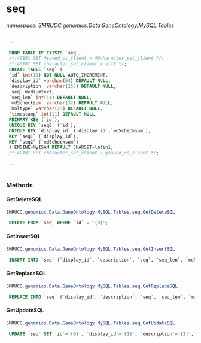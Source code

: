 ﻿# seq
_namespace: [SMRUCC.genomics.Data.GeneOntology.MySQL.Tables](./index.md)_

```SQL
 
 --
 
 DROP TABLE IF EXISTS `seq`;
 /*!40101 SET @saved_cs_client = @@character_set_client */;
 /*!40101 SET character_set_client = utf8 */;
 CREATE TABLE `seq` (
 `id` int(11) NOT NULL AUTO_INCREMENT,
 `display_id` varchar(64) DEFAULT NULL,
 `description` varchar(255) DEFAULT NULL,
 `seq` mediumtext,
 `seq_len` int(11) DEFAULT NULL,
 `md5checksum` varchar(32) DEFAULT NULL,
 `moltype` varchar(25) DEFAULT NULL,
 `timestamp` int(11) DEFAULT NULL,
 PRIMARY KEY (`id`),
 UNIQUE KEY `seq0` (`id`),
 UNIQUE KEY `display_id` (`display_id`,`md5checksum`),
 KEY `seq1` (`display_id`),
 KEY `seq2` (`md5checksum`)
 ) ENGINE=MyISAM DEFAULT CHARSET=latin1;
 /*!40101 SET character_set_client = @saved_cs_client */;
 
 --
 
 ```



### Methods

#### GetDeleteSQL
```csharp
SMRUCC.genomics.Data.GeneOntology.MySQL.Tables.seq.GetDeleteSQL
```
```SQL
 DELETE FROM `seq` WHERE `id` = '{0}';
 ```

#### GetInsertSQL
```csharp
SMRUCC.genomics.Data.GeneOntology.MySQL.Tables.seq.GetInsertSQL
```
```SQL
 INSERT INTO `seq` (`display_id`, `description`, `seq`, `seq_len`, `md5checksum`, `moltype`, `timestamp`) VALUES ('{0}', '{1}', '{2}', '{3}', '{4}', '{5}', '{6}');
 ```

#### GetReplaceSQL
```csharp
SMRUCC.genomics.Data.GeneOntology.MySQL.Tables.seq.GetReplaceSQL
```
```SQL
 REPLACE INTO `seq` (`display_id`, `description`, `seq`, `seq_len`, `md5checksum`, `moltype`, `timestamp`) VALUES ('{0}', '{1}', '{2}', '{3}', '{4}', '{5}', '{6}');
 ```

#### GetUpdateSQL
```csharp
SMRUCC.genomics.Data.GeneOntology.MySQL.Tables.seq.GetUpdateSQL
```
```SQL
 UPDATE `seq` SET `id`='{0}', `display_id`='{1}', `description`='{2}', `seq`='{3}', `seq_len`='{4}', `md5checksum`='{5}', `moltype`='{6}', `timestamp`='{7}' WHERE `id` = '{8}';
 ```


